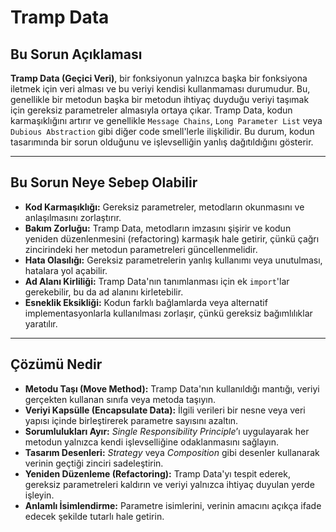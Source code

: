 # Tramp Data

## Bu Sorun Açıklaması

**Tramp Data (Geçici Veri)**, bir fonksiyonun yalnızca başka bir fonksiyona iletmek için veri alması ve bu veriyi kendisi kullanmaması durumudur. Bu, genellikle bir metodun başka bir metodun ihtiyaç duyduğu veriyi taşımak için gereksiz parametreler almasıyla ortaya çıkar. Tramp Data, kodun karmaşıklığını artırır ve genellikle `Message Chains`, `Long Parameter List` veya `Dubious Abstraction` gibi diğer code smell'lerle ilişkilidir. Bu durum, kodun tasarımında bir sorun olduğunu ve işlevselliğin yanlış dağıtıldığını gösterir.

---

## Bu Sorun Neye Sebep Olabilir

- **Kod Karmaşıklığı:** Gereksiz parametreler, metodların okunmasını ve anlaşılmasını zorlaştırır.  
- **Bakım Zorluğu:** Tramp Data, metodların imzasını şişirir ve kodun yeniden düzenlenmesini (refactoring) karmaşık hale getirir, çünkü çağrı zincirindeki her metodun parametreleri güncellenmelidir.  
- **Hata Olasılığı:** Gereksiz parametrelerin yanlış kullanımı veya unutulması, hatalara yol açabilir.  
- **Ad Alanı Kirliliği:** Tramp Data'nın tanımlanması için ek `import`'lar gerekebilir, bu da ad alanını kirletebilir.  
- **Esneklik Eksikliği:** Kodun farklı bağlamlarda veya alternatif implementasyonlarla kullanılması zorlaşır, çünkü gereksiz bağımlılıklar yaratılır.  

---

## Çözümü Nedir

- **Metodu Taşı (Move Method):** Tramp Data'nın kullanıldığı mantığı, veriyi gerçekten kullanan sınıfa veya metoda taşıyın.  
- **Veriyi Kapsülle (Encapsulate Data):** İlgili verileri bir nesne veya veri yapısı içinde birleştirerek parametre sayısını azaltın.  
- **Sorumlulukları Ayır:** *Single Responsibility Principle*’ı uygulayarak her metodun yalnızca kendi işlevselliğine odaklanmasını sağlayın.  
- **Tasarım Desenleri:** *Strategy* veya *Composition* gibi desenler kullanarak verinin geçtiği zinciri sadeleştirin.  
- **Yeniden Düzenleme (Refactoring):** Tramp Data'yı tespit ederek, gereksiz parametreleri kaldırın ve veriyi yalnızca ihtiyaç duyulan yerde işleyin.  
- **Anlamlı İsimlendirme:** Parametre isimlerini, verinin amacını açıkça ifade edecek şekilde tutarlı hale getirin.  
